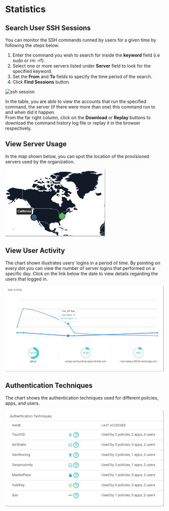 [title]: # (Statistics)
[tags]: # (thycotic access control,ssh)
[priority]: # (7)
# Statistics

## Search User SSH Sessions

You can monitor the SSH commands runned by users for a given time by following the steps below.

1. Enter the command you wish to search for inside  the __keyword__ field (i.e sudo or rm -rf).
2. Select one or more servers listed under __Server__ field to look for the specified keyword.
3. Set the __From__ and __To__ fields to specify the time period of the search.
4. Click __Find Sessions__ button.

![ssh session](images/ssh-sess.png "Search user SSH sessions")

In the table, you are able to view the accounts that run the specified command, the server (if there were more than one) this command run to and when did it happen.  
From the far right column, click on the __Download__ or __Replay__ buttons to download the command history log file or replay it in the browser respectively.

## View Server Usage

In the map shown below, you can spot the location of the provisioned servers used by the organization.

![usage-location](images/usage-location.png "Server usage by location")


## View User Activity

The chart shown illustrates users’ logins in a period of time. By pointing on every dot you can view the number of server logins that performed on a specific day. Click on the link below the date to view details regarding the users that logged in.

![user-activity](images/user-activity.png "User activity")

## Authentication Techniques

The chart shows the authentication techniques used for different policies, apps, and users.

![successful-login](images/successful-login.png "Successful login details")
